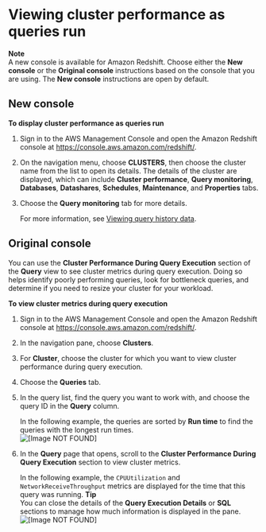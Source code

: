 # Viewing cluster performance as queries run<a name="performance-metrics-query-cluster"></a>

**Note**  
A new console is available for Amazon Redshift\. Choose either the **New console** or the **Original console** instructions based on the console that you are using\. The **New console** instructions are open by default\.

## New console<a name="cluster-query-metrics"></a>

**To display cluster performance as queries run**

1. Sign in to the AWS Management Console and open the Amazon Redshift console at [https://console\.aws\.amazon\.com/redshift/](https://console.aws.amazon.com/redshift/)\.

1. On the navigation menu, choose **CLUSTERS**, then choose the cluster name from the list to open its details\. The details of the cluster are displayed, which can include **Cluster performance**, **Query monitoring**, **Databases**, **Datashares**, **Schedules**, **Maintenance**, and **Properties** tabs\. 

1. Choose the **Query monitoring** tab for more details\. 

   For more information, see [Viewing query history data](performance-metrics-query-history.md)\. 

## Original console<a name="cluster-query-metrics-originalconsole"></a>

You can use the **Cluster Performance During Query Execution** section of the **Query** view to see cluster metrics during query execution\. Doing so helps identify poorly performing queries, look for bottleneck queries, and determine if you need to resize your cluster for your workload\.

**To view cluster metrics during query execution**

1. Sign in to the AWS Management Console and open the Amazon Redshift console at [https://console\.aws\.amazon\.com/redshift/](https://console.aws.amazon.com/redshift/)\.

1. In the navigation pane, choose **Clusters**\.

1. For **Cluster**, choose the cluster for which you want to view cluster performance during query execution\.

1. Choose the **Queries** tab\.

1. In the query list, find the query you want to work with, and choose the query ID in the **Query** column\.

   In the following example, the queries are sorted by **Run time** to find the queries with the longest run times\.   
![\[Image NOT FOUND\]](http://docs.aws.amazon.com/redshift/latest/mgmt/images/cluster-queries-list.png)

1. In the **Query** page that opens, scroll to the **Cluster Performance During Query Execution** section to view cluster metrics\.

   In the following example, the `CPUUtilization` and `NetworkReceiveThroughput` metrics are displayed for the time that this query was running\.
**Tip**  
You can close the details of the **Query Execution Details** or **SQL** sections to manage how much information is displayed in the pane\.  
![\[Image NOT FOUND\]](http://docs.aws.amazon.com/redshift/latest/mgmt/images/cm-metrics-100.png)